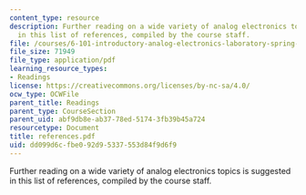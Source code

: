 ```yaml
---
content_type: resource
description: Further reading on a wide variety of analog electronics topics is suggested
  in this list of references, compiled by the course staff.
file: /courses/6-101-introductory-analog-electronics-laboratory-spring-2007/dd099d6cfbe092d95337553d84f9d6f9_references.pdf
file_size: 71949
file_type: application/pdf
learning_resource_types:
- Readings
license: https://creativecommons.org/licenses/by-nc-sa/4.0/
ocw_type: OCWFile
parent_title: Readings
parent_type: CourseSection
parent_uid: abf9db8e-ab37-78ed-5174-3fb39b45a724
resourcetype: Document
title: references.pdf
uid: dd099d6c-fbe0-92d9-5337-553d84f9d6f9
---
```

Further reading on a wide variety of analog electronics topics is suggested in this list of references, compiled by the course staff.